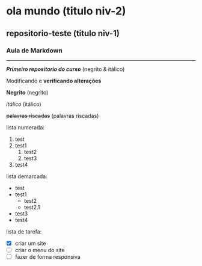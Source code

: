 # ola mundo (titulo niv-2)
 ## repositorio-teste (titulo niv-1)
### Aula de Markdown
***
__*Primeiro repositorio do curso*__ (negrito & itálico)

Modificando e __verificando alterações__

**Negrito** (negrito)

*itálico* (itálico)

~~palavras riscadas~~ (palavras riscadas)

lista numerada:

1. test
1. test1
   1. test2
   1. test3
1. test4

lista demarcada:

* test
* test1
   * test2
   * test2.1
* test3
* test4 

lista de tarefa:


- [x] criar um site
- [ ] criar o menu do site
- [ ] fazer de forma responsiva

